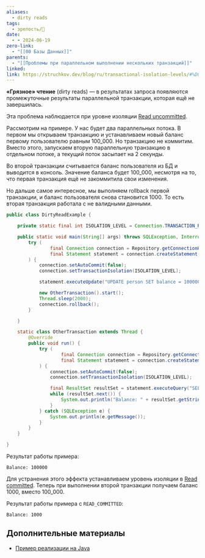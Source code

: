 ```yaml
---
aliases:
  - dirty reads
tags:
  - зрелость/🌱
date:
  - - 2024-06-19
zero-link:
  - "[[00 Базы Данных]]"
parents:
  - "[[Проблемы при параллельном выполнении нескольких транзакций]]"
linked: 
link: https://struchkov.dev/blog/ru/transactional-isolation-levels/#%D0%B3%D1%80%D1%8F%D0%B7%D0%BD%D0%BE%D0%B5-%D1%87%D1%82%D0%B5%D0%BD%D0%B8%D0%B5
---
```

**«Грязное» чтение** (dirty reads) — в результатах запроса появляются промежуточные результаты параллельной транзакции, которая ещё не завершилась.

Эта проблема наблюдается при уровне изоляции [Read uncommitted](Read%20uncommitted.md).

Рассмотрим на примере. У нас будет два параллельных потока. В первом мы открываем транзакцию и устанавливаем новый баланс первому пользователю равным 100_000. Но транзакцию не коммитим. Вместо этого, запускаем вторую параллельную транзакцию в отдельном потоке, а текущий поток засыпает на 2 секунды.

Во второй транзакции считывается баланс пользователя из БД и выводится в консоль. Значение баланса будет 100_000, несмотря на то, что первая транзакция ещё не закоммитила свои изменения.

Но дальше самое интересное, мы выполняем rollback первой транзакции, и баланс пользователя снова становится 1000. То есть вторая транзакция работала с не валидными данными.

```java
public class DirtyReadExample {

    private static final int ISOLATION_LEVEL = Connection.TRANSACTION_READ_UNCOMMITTED;

    public static void main(String[] args) throws SQLException, InterruptedException {
        try (
                final Connection connection = Repository.getConnectionH2();
                final Statement statement = connection.createStatement()
        ) {
            connection.setAutoCommit(false);
            connection.setTransactionIsolation(ISOLATION_LEVEL);

            statement.executeUpdate("UPDATE person SET balance = 100000 WHERE id = 1");

            new OtherTransaction().start();
            Thread.sleep(2000);
            connection.rollback();
        }

    }

    static class OtherTransaction extends Thread {
        @Override
        public void run() {
            try (
                    final Connection connection = Repository.getConnectionH2();
                    final Statement statement = connection.createStatement()
            ) {
                connection.setAutoCommit(false);
                connection.setTransactionIsolation(ISOLATION_LEVEL);

                final ResultSet resultSet = statement.executeQuery("SELECT * FROM person WHERE id = 1");
                while (resultSet.next()) {
                    System.out.println("Balance: " + resultSet.getString("balance"));
                }
            } catch (SQLException e) {
                System.out.println(e.getMessage());
            }
        }
    }

}
```

Результат работы примера:

```log
Balance: 100000
```

Для устранения этого эффекта устанавливаем уровень изоляции в [Read committed](Read%20committed.md). Теперь при выполнении второй транзакции получаем баланс 1000, вместо 100_000.

Результат работы примера с `READ_COMMITTED`:

```log
Balance: 1000
```
## Дополнительные материалы
- [Пример реализации на Java](https://github.com/Example-uPagge/transactional/blob/master/jdbc-transaction/src/main/java/dev/struchkov/example/transaction/problems/DirtyReadExample.java)